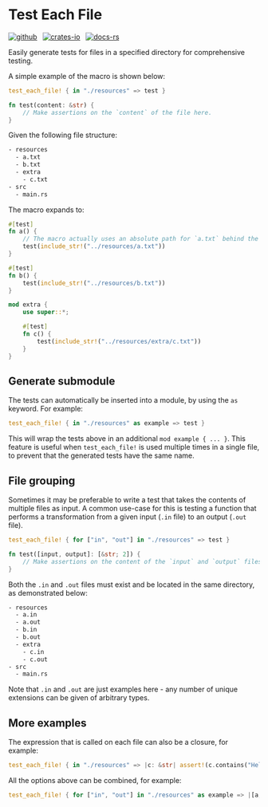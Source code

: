 # Test Each File

[![github](https://img.shields.io/badge/github-8da0cb?style=for-the-badge&labelColor=555555&logo=github)](https://github.com/binary-banter/test-each-file)
&ensp;[![crates-io](https://img.shields.io/badge/crates.io-fc8d62?style=for-the-badge&labelColor=555555&logo=rust)](https://crates.io/crates/test_each_file)
&ensp;[![docs-rs](https://img.shields.io/badge/docs.rs-66c2a5?style=for-the-badge&labelColor=555555&logo=docs.rs)](https://docs.rs/test_each_file)

Easily generate tests for files in a specified directory for comprehensive testing.

A simple example of the macro is shown below:

```rust
test_each_file! { in "./resources" => test }

fn test(content: &str) {
    // Make assertions on the `content` of the file here.
}
```

Given the following file structure:

```txt
- resources
  - a.txt
  - b.txt
  - extra
    - c.txt
- src
  - main.rs
```

The macro expands to:

```rust
#[test]
fn a() {
    // The macro actually uses an absolute path for `a.txt` behind the scenes
    test(include_str!("../resources/a.txt"))
}

#[test]
fn b() {
    test(include_str!("../resources/b.txt"))
}

mod extra {
    use super::*;

    #[test]
    fn c() {
        test(include_str!("../resources/extra/c.txt"))
    }
}
```

## Generate submodule

The tests can automatically be inserted into a module, by using the `as` keyword. For example:

```rust
test_each_file! { in "./resources" as example => test }
```

This will wrap the tests above in an additional `mod example { ... }`.
This feature is useful when `test_each_file!` is used multiple times in a single file, to prevent that the generated
tests have the same name.

## File grouping

Sometimes it may be preferable to write a test that takes the contents of multiple files as input.
A common use-case for this is testing a function that performs a transformation from a given input (`.in` file) to an
output (`.out` file).

```rust
test_each_file! { for ["in", "out"] in "./resources" => test }

fn test([input, output]: [&str; 2]) {
    // Make assertions on the content of the `input` and `output` files here.
}
```

Both the `.in` and `.out` files must exist and be located in the same directory, as demonstrated below:

```txt
- resources
  - a.in
  - a.out
  - b.in
  - b.out
  - extra
    - c.in
    - c.out
- src
  - main.rs
```

Note that `.in` and `.out` are just examples here - any number of unique extensions can be given of arbitrary types.

## More examples

The expression that is called on each file can also be a closure, for example:

```rust
test_each_file! { in "./resources" => |c: &str| assert!(c.contains("Hello World")) }
```

All the options above can be combined, for example:

```rust
test_each_file! { for ["in", "out"] in "./resources" as example => |[a, b]: [&str; 2]| assert_eq!(a, b) }
```
